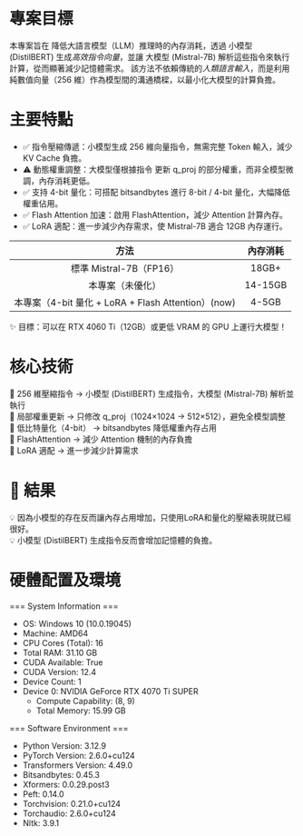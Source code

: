 專案目標  
===
本專案旨在 降低大語言模型（LLM）推理時的內存消耗，透過 小模型 (DistilBERT) 生成*高效指令向量*，並讓 大模型 (Mistral-7B) 解析這些指令來執行計算，從而顯著減少記憶體需求。
該方法不依賴傳統的*人類語言輸入*，而是利用 純數值向量（256 維）作為模型間的溝通橋樑，以最小化大模型的計算負擔。

主要特點  
===
* ✅ 指令壓縮傳遞：小模型生成 256 維向量指令，無需完整 Token 輸入，減少 KV Cache 負擔。  
* ⚠ 動態權重調整：大模型僅根據指令 更新 q_proj 的部分權重，而非全模型微調，內存消耗更低。  
* ✅ 支持 4-bit 量化：可搭配 bitsandbytes 進行 8-bit / 4-bit 量化，大幅降低權重佔用。
* ✅ Flash Attention 加速：啟用 FlashAttention，減少 Attention 計算內存。
* ✅ LoRA 適配：進一步減少內存需求，使 Mistral-7B 適合 12GB 內存運行。

| 方法 | 內存消耗 |
| :--: | :--: |
| 標準 Mistral-7B（FP16）  | 18GB+ |
| 本專案（未優化）  | 14-15GB |
| 本專案（4-bit 量化 + LoRA + Flash Attention）(now)  | 4-5GB |  

✨ 目標：可以在 RTX 4060 Ti（12GB）或更低 VRAM 的 GPU 上運行大模型！

 核心技術
 ===
🔹 256 維壓縮指令 → 小模型 (DistilBERT) 生成指令，大模型 (Mistral-7B) 解析並執行  
🔹 局部權重更新 → 只修改 q_proj（1024×1024 → 512×512），避免全模型調整  
🔹 低比特量化（4-bit） → bitsandbytes 降低權重內存占用  
🔹 FlashAttention → 減少 Attention 機制的內存負擔  
🔹 LoRA 適配 → 進一步減少計算需求  

🔗 結果
 ===
💡 因為小模型的存在反而讓內存占用增加，只使用LoRA和量化的壓縮表現就已經很好。  
💡 小模型 (DistilBERT) 生成指令反而會增加記憶體的負擔。  


硬體配置及環境
===
=== System Information ===
- OS: Windows 10 (10.0.19045)
- Machine: AMD64
- CPU Cores (Total): 16
- Total RAM: 31.10 GB
- CUDA Available: True
- CUDA Version: 12.4
- Device Count: 1
- Device 0: NVIDIA GeForce RTX 4070 Ti SUPER
  - Compute Capability: (8, 9)
  - Total Memory: 15.99 GB

=== Software Environment ===
- Python Version: 3.12.9
- PyTorch Version: 2.6.0+cu124
- Transformers Version: 4.49.0
- Bitsandbytes: 0.45.3
- Xformers: 0.0.29.post3
- Peft: 0.14.0
- Torchvision: 0.21.0+cu124
- Torchaudio: 2.6.0+cu124
- Nltk: 3.9.1
